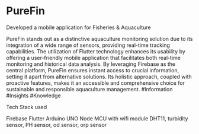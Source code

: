 # PureFin
Developed a mobile application for Fisheries &amp; Aquaculture

PureFin stands out as a distinctive aquaculture monitoring solution due to its integration of a wide range of sensors, providing real-time tracking capabilities. The utilization of Flutter technology enhances its usability by offering a user-friendly mobile application that facilitates both real-time monitoring and historical data analysis. By leveraging Firebase as the central platform, PureFin ensures instant access to crucial information, setting it apart from alternative solutions. Its holistic approach, coupled with proactive features, makes it an accessible and comprehensive choice for sustainable and responsible aquaculture management. #Information #Insights #Knowledge

Tech Stack used

Firebase
Flutter
Arduino UNO Node MCU with wifi module DHT11, turbidity sensor, PH sensor, od sensor, orp sensor
